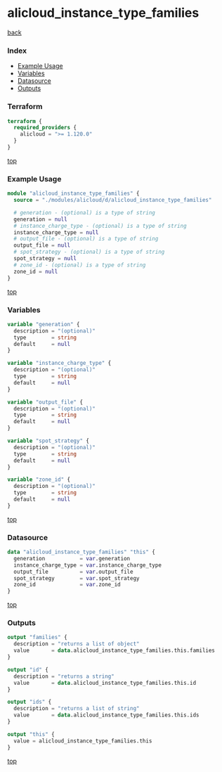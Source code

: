 # alicloud_instance_type_families

[back](../alicloud.md)

### Index

- [Example Usage](#example-usage)
- [Variables](#variables)
- [Datasource](#datasource)
- [Outputs](#outputs)

### Terraform

```terraform
terraform {
  required_providers {
    alicloud = ">= 1.120.0"
  }
}
```

[top](#index)

### Example Usage

```terraform
module "alicloud_instance_type_families" {
  source = "./modules/alicloud/d/alicloud_instance_type_families"

  # generation - (optional) is a type of string
  generation = null
  # instance_charge_type - (optional) is a type of string
  instance_charge_type = null
  # output_file - (optional) is a type of string
  output_file = null
  # spot_strategy - (optional) is a type of string
  spot_strategy = null
  # zone_id - (optional) is a type of string
  zone_id = null
}
```

[top](#index)

### Variables

```terraform
variable "generation" {
  description = "(optional)"
  type        = string
  default     = null
}

variable "instance_charge_type" {
  description = "(optional)"
  type        = string
  default     = null
}

variable "output_file" {
  description = "(optional)"
  type        = string
  default     = null
}

variable "spot_strategy" {
  description = "(optional)"
  type        = string
  default     = null
}

variable "zone_id" {
  description = "(optional)"
  type        = string
  default     = null
}
```

[top](#index)

### Datasource

```terraform
data "alicloud_instance_type_families" "this" {
  generation           = var.generation
  instance_charge_type = var.instance_charge_type
  output_file          = var.output_file
  spot_strategy        = var.spot_strategy
  zone_id              = var.zone_id
}
```

[top](#index)

### Outputs

```terraform
output "families" {
  description = "returns a list of object"
  value       = data.alicloud_instance_type_families.this.families
}

output "id" {
  description = "returns a string"
  value       = data.alicloud_instance_type_families.this.id
}

output "ids" {
  description = "returns a list of string"
  value       = data.alicloud_instance_type_families.this.ids
}

output "this" {
  value = alicloud_instance_type_families.this
}
```

[top](#index)